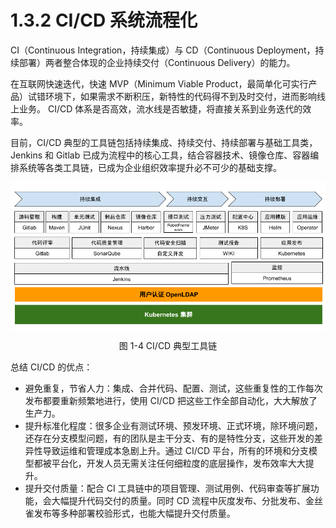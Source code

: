 # 1.3.2 CI/CD 系统流程化

CI（Continuous Integration，持续集成）与 CD（Continuous Deployment，持续部署）两者整合体现的企业持续交付（Continuous Delivery）的能力。

在互联网快速迭代，快速 MVP（Minimum Viable Product，最简单化可实行产品）试错环境下，如果需求不断积压，新特性的代码得不到及时交付，进而影响线上业务。 CI/CD 体系是否高效，流水线是否敏捷，将直接关系到业务迭代的效率。


目前，CI/CD 典型的工具链包括持续集成、持续交付、持续部署与基础工具类，Jenkins 和 Gitlab 已成为流程中的核心工具，结合容器技术、镜像仓库、容器编排系统等各类工具链，已成为企业组织效率提升必不可少的基础支撑。


<div  align="center">
	<img src="../assets/cicd-tools.png" width = "600"  align=center />
	<p>图 1-4 CI/CD 典型工具链</p>
</div>

总结 CI/CD 的优点：

- 避免重复，节省人力：集成、合并代码、配置、测试，这些重复性的工作每次发布都要重新频繁地进行，使用 CI/CD 把这些工作全部自动化，大大解放了生产力。
- 提升标准化程度：很多企业有测试环境、预发环境、正式环境，除环境问题，还存在分支模型问题，有的团队是主干分支、有的是特性分支，这些开发的差异性导致运维和管理成本急剧上升。通过 CI/CD 平台，所有的环境和分支模型都被平台化，开发人员无需关注任何细粒度的底层操作，发布效率大大提升。
- 提升交付质量：配合 CI 工具链中的项目管理、测试用例、代码审查等扩展功能，会大幅提升代码交付的质量。同时 CD 流程中灰度发布、分批发布、金丝雀发布等多种部署校验形式，也能大幅提升交付质量。